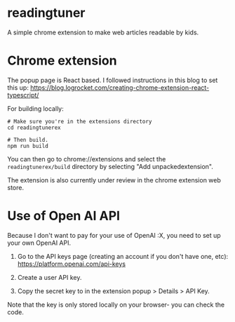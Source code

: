 # readingtuner

A simple chrome extension to make web articles readable by kids.

# Chrome extension

The popup page is React based. I followed instructions in this blog to set this up: https://blog.logrocket.com/creating-chrome-extension-react-typescript/

For building locally:

```
# Make sure you're in the extensions directory
cd readingtunerex

# Then build.
npm run build
```

You can then go to chrome://extensions and select the `readingtunerex/build` directory by selecting "Add unpackedextension".

The extension is also currently under review in the chrome extension web store.

# Use of Open AI API

Because I don't want to pay for your use of OpenAI :X, you need to set up your own OpenAI API.

1. Go to the API keys page (creating an account if you don't have one, etc): https://platform.openai.com/api-keys

2. Create a user API key.

3. Copy the secret key to in the extension popup > Details > API Key.

Note that the key is only stored locally on your browser- you can check the code.
